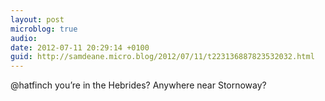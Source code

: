 ```yaml
---
layout: post
microblog: true
audio: 
date: 2012-07-11 20:29:14 +0100
guid: http://samdeane.micro.blog/2012/07/11/t223136887823532032.html
---
```

@hatfinch you’re in the Hebrides? Anywhere near Stornoway?
